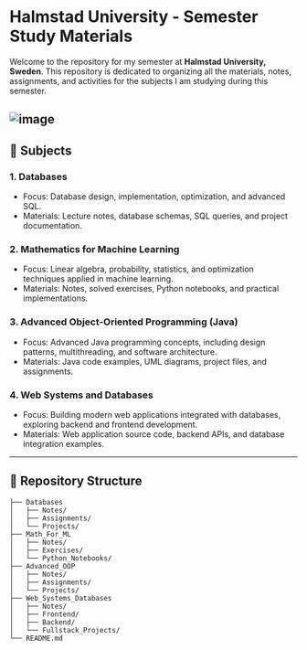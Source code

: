 # Halmstad University - Semester Study Materials

Welcome to the repository for my semester at **Halmstad University, Sweden**. This repository is dedicated to organizing all the materials, notes, assignments, and activities for the subjects I am studying during this semester. 

![image](https://github.com/user-attachments/assets/152ac1c2-130b-4da4-a075-62765c3969b5)
---

## 🏫 Subjects  
### 1. Databases  
- Focus: Database design, implementation, optimization, and advanced SQL.  
- Materials: Lecture notes, database schemas, SQL queries, and project documentation.  

### 2. Mathematics for Machine Learning  
- Focus: Linear algebra, probability, statistics, and optimization techniques applied in machine learning.  
- Materials: Notes, solved exercises, Python notebooks, and practical implementations.  

### 3. Advanced Object-Oriented Programming (Java)  
- Focus: Advanced Java programming concepts, including design patterns, multithreading, and software architecture.  
- Materials: Java code examples, UML diagrams, project files, and assignments.  

### 4. Web Systems and Databases  
- Focus: Building modern web applications integrated with databases, exploring backend and frontend development.  
- Materials: Web application source code, backend APIs, and database integration examples.  

---

## 📂 Repository Structure  

```plaintext
├── Databases  
│   ├── Notes/  
│   ├── Assignments/  
│   └── Projects/  
├── Math_For_ML  
│   ├── Notes/  
│   ├── Exercises/  
│   └── Python_Notebooks/  
├── Advanced_OOP  
│   ├── Notes/  
│   ├── Assignments/  
│   └── Projects/  
├── Web_Systems_Databases  
│   ├── Notes/  
│   ├── Frontend/  
│   ├── Backend/  
│   └── Fullstack_Projects/  
└── README.md  
